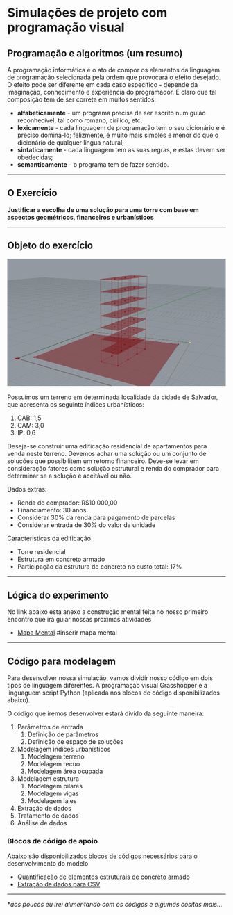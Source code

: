 # Simulações de projeto com programação visual

## Programação e algoritmos (um resumo)
A programação informática é o ato de compor os elementos da linguagem de programação selecionada pela ordem que provocará o efeito desejado. O efeito pode ser diferente em cada caso específico - depende da imaginação, conhecimento e experiência do programador.
É claro que tal composição tem de ser correta em muitos sentidos:

- **alfabeticamente** - um programa precisa de ser escrito num guião reconhecível, tal como romano, cirílico, etc.
- **lexicamente** - cada linguagem de programação tem o seu dicionário e é preciso dominá-lo; felizmente, é muito mais simples e menor do que o dicionário de qualquer língua natural;
- **sintaticamente** - cada linguagem tem as suas regras, e estas devem ser obedecidas;
- **semanticamente** - o programa tem de fazer sentido.

_____
## O Exercício
**Justificar a escolha de uma solução para uma torre com base em aspectos geométricos, financeiros e urbanísticos**

_____
## Objeto do exercício

![](imagens/tipologia%20do%20estudo.png)

Possuímos um terreno em determinada localidade da cidade de Salvador, que apresenta os seguinte índices urbanísticos:
1. CAB: 1,5
2. CAM: 3,0
3. IP: 0,6

Deseja-se construir uma edificação residencial de apartamentos para venda neste terreno. Devemos achar uma solução ou um conjunto de soluções que possibilitem um retorno financeiro. Deve-se levar em consideração fatores como solução estrutural e renda do comprador para determinar se a solução é aceitável ou não.

Dados extras:
- Renda do comprador: R$10.000,00
- Financiamento: 30 anos
- Considerar 30% da renda para pagamento de parcelas
- Considerar entrada de 30% do valor da unidade

Caracteristicas da edificação
- Torre residencial
- Estrutura em concreto armado
- Participação da estrutura de concreto no custo total: 17%
_____

## Lógica do experimento

No link abaixo esta anexo a construção mental feita no nosso primeiro encontro que irá guiar nossas proximas atividades
- [Mapa Mental]() #inserir mapa mental

_____

## Código para modelagem
Para desenvolver nossa simulação, vamos dividir nosso código em dois tipos de linguagem diferentes. A programação visual Grasshopper e a linguaguem script Python (aplicada nos blocos de código disponibilizados abaixo).

O código que iremos desenvolver estará divido da seguinte maneira:
1. Parâmetros de entrada
   1. Definição de parâmetros
   2. Definição de espaço de soluções
2. Modelagem indices urbanísticos
   1. Modelagem terreno
   2. Modelagem recuo
   3. Modelagem área ocupada
3. Modelagem estrutura
   1. Modelagem pilares
   2. Modelagem vigas
   3. Modelagem lajes
4. Extração de dados
5. Tratamento de dados
6. Análise de dados


### Blocos de código de apoio
Abaixo são disponibilizados blocos de códigos necessários para o desenvolvimento do modelo

- [Quantificação de elementos estruturais de concreto armado]()
- [Extração de dados para CSV]()

_____


*_aos poucos eu irei alimentando com os códigos e algumas cositas mais..._